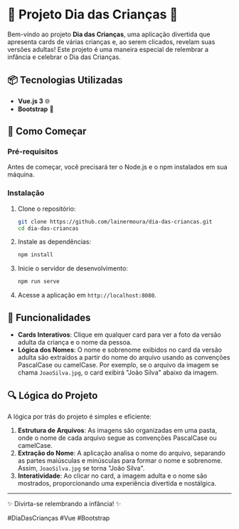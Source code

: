 # 🎉 Projeto Dia das Crianças 🎈

Bem-vindo ao projeto **Dia das Crianças**, uma aplicação divertida que apresenta cards de várias crianças e, ao serem clicados, revelam suas versões adultas! Este projeto é uma maneira especial de relembrar a infância e celebrar o Dia das Crianças.

## 📦 Tecnologias Utilizadas

- **Vue.js 3** 🌐
- **Bootstrap** 🎨

## 🚀 Como Começar

### Pré-requisitos

Antes de começar, você precisará ter o Node.js e o npm instalados em sua máquina.

### Instalação

1. Clone o repositório:
   ```bash
   git clone https://github.com/lainermoura/dia-das-criancas.git
   cd dia-das-criancas
   ```

2. Instale as dependências:
   ```bash
   npm install
   ```

3. Inicie o servidor de desenvolvimento:
   ```bash
   npm run serve
   ```

4. Acesse a aplicação em `http://localhost:8080`.

## 📸 Funcionalidades

- **Cards Interativos**: Clique em qualquer card para ver a foto da versão adulta da criança e o nome da pessoa.
- **Lógica dos Nomes**: O nome e sobrenome exibidos no card da versão adulta são extraídos a partir do nome do arquivo usando as convenções PascalCase ou camelCase. Por exemplo, se o arquivo da imagem se chama `JoaoSilva.jpg`, o card exibirá "João Silva" abaixo da imagem.

## 🔍 Lógica do Projeto

A lógica por trás do projeto é simples e eficiente:

1. **Estrutura de Arquivos**: As imagens são organizadas em uma pasta, onde o nome de cada arquivo segue as convenções PascalCase ou camelCase.
2. **Extração do Nome**: A aplicação analisa o nome do arquivo, separando as partes maiúsculas e minúsculas para formar o nome e sobrenome. Assim, `JoaoSilva.jpg` se torna "João Silva".
3. **Interatividade**: Ao clicar no card, a imagem adulta e o nome são mostrados, proporcionando uma experiência divertida e nostálgica.

---

✨ Divirta-se relembrando a infância! ✨

#DiaDasCrianças #Vue #Bootstrap
